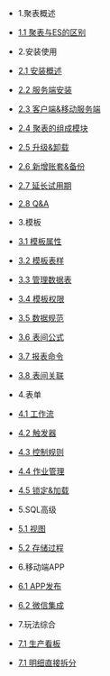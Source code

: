 * 1.聚表概述

 * [1.1 聚表与ES的区别](c1/01.1.md)

* 2.安装使用

 * [2.1 安装概述](c2/02.1.md)
 * [2.2 服务端安装](c2/02.2.md)
 * [2.3 客户端&移动服务端](c2/02.3.md)
 * [2.4 聚表的组成模块](c2/02.4.md)
 * [2.5 升级&卸载](c2/02.5.md)
 * [2.6 新增账套&备份](c2/02.6.md)
 * [2.7 延长试用期](c2/02.7.md)
 * [2.8 Q&A](c2/02.8.md)

* 3.模板

 * [3.1 模板属性](c3/03.1.md)
 * [3.2 模板表样](c3/03.2.md)
 * [3.3 管理数据表](c3/03.3.md)
 * [3.4 模板权限](c3/03.4.md)
 * [3.5 数据规范](c3/03.5.md)
 * [3.6 表间公式](c3/03.6.md)
 * [3.7 报表命令](c3/03.7.md)
 * [3.8 表间关联](c3/03.8.md)

* 4.表单

 * [4.1 工作流](c4/04.1.md)
 * [4.2 触发器](c4/04.2.md)
 * [4.3 控制规则](c4/04.3.md)
 * [4.4 作业管理](c4/04.4.md)
 * [4.5 锁定&加载](c4/04.5.md)

* 5.SQL高级

 * [5.1 视图](c5/05.1.md)
 * [5.2 存储过程](c5/05.2.md)

* 6.移动端APP

 * [6.1 APP发布](c6/06.1.md)
 * [6.2 微信集成](c6/06.2.md)

* 7.玩法综合

 * [7.1 生产看板](c7/07.1.md)
 * [7.1 明细直接拆分](c7/07.1.md)